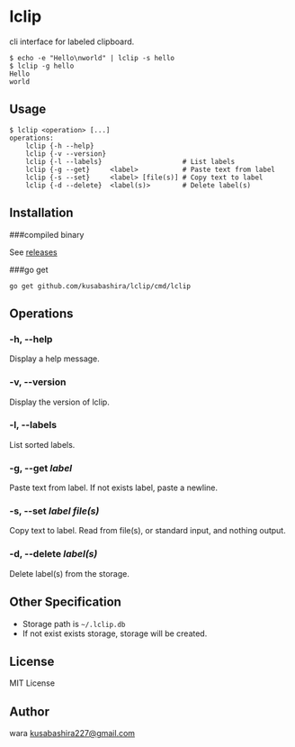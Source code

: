 lclip
=====

cli interface for labeled clipboard.

	$ echo -e "Hello\nworld" | lclip -s hello
	$ lclip -g hello
	Hello
	world


Usage
-----

	$ lclip <operation> [...]
	operations:
		lclip {-h --help}
		lclip {-v --version}
		lclip {-l --labels}                    # List labels
		lclip {-g --get}     <label>           # Paste text from label
		lclip {-s --set}     <label> [file(s)] # Copy text to label
		lclip {-d --delete}  <label(s)>        # Delete label(s)


Installation
------------

###compiled binary

See [releases](https://github.com/kusabashira/lclip/releases)


###go get

	go get github.com/kusabashira/lclip/cmd/lclip


Operations
----------

### -h, --help

Display a help message.


### -v, --version

Display the version of lclip.


### -l, --labels

List sorted labels.


### -g, --get *label*

Paste text from label.
If not exists label, paste a newline.


### -s, --set *label* *file(s)*

Copy text to label.
Read from file(s), or standard input, and nothing output.


### -d, --delete *label(s)*

Delete label(s) from the storage.


Other Specification
-------------------

- Storage path is `~/.lclip.db`
- If not exist exists storage, storage will be created.


License
-------

MIT License


Author
------

wara <kusabashira227@gmail.com>
